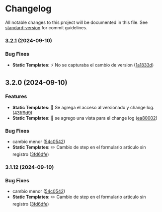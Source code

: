 # Changelog

All notable changes to this project will be documented in this file. See [standard-version](https://github.com/conventional-changelog/standard-version) for commit guidelines.

### [3.2.1](https://github.com/DarkyDieLJob/Ferreteria_v3/compare/v3.2.0...v3.2.1) (2024-09-10)


### Bug Fixes

* **Static Templates:** :zap: No se capturaba el cambio de version ([1a1833d](https://github.com/DarkyDieLJob/Ferreteria_v3/commit/1a1833de8e4bd91c078f1303d6667927063c7c80))

## 3.2.0 (2024-09-10)


### Features

* **Static Templates:** :memo: Se agrega el acceso al versionado y change log. ([43ff9d9](https://github.com/DarkyDieLJob/Ferreteria_v3/commit/43ff9d90aeb69b24a947866ff31a97d123f6233e))
* **Static Templates:** :memo: se agrego una vista para el change log ([ea80002](https://github.com/DarkyDieLJob/Ferreteria_v3/commit/ea80002d93223a4548c1d9b1525e74cab88625fc))


### Bug Fixes

* cambio menor ([54c0542](https://github.com/DarkyDieLJob/Ferreteria_v3/commit/54c054220f3f339b582626ffc861c44043f88057))
* **Static Templates:** :pencil2: Cambio de step en el formulario articulo sin registro ([3fd6dfe](https://github.com/DarkyDieLJob/Ferreteria_v3/commit/3fd6dfea0bf71596dba8797f5a2b807b4d6d4afa))

### 3.1.12 (2024-09-10)


### Bug Fixes

* cambio menor ([54c0542](https://github.com/DarkyDieLJob/Ferreteria_v3/commit/54c054220f3f339b582626ffc861c44043f88057))
* **Static Templates:** :pencil2: Cambio de step en el formulario articulo sin registro ([3fd6dfe](https://github.com/DarkyDieLJob/Ferreteria_v3/commit/3fd6dfea0bf71596dba8797f5a2b807b4d6d4afa))

